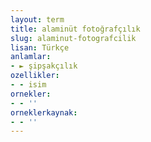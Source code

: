 ```yaml
---
layout: term
title: alaminüt fotoğrafçılık
slug: alaminut-fotografcilik
lisan: Türkçe
anlamlar:
- ► şipşakçılık
ozellikler:
- - isim
ornekler:
- - ''
orneklerkaynak:
- - ''
---
```

